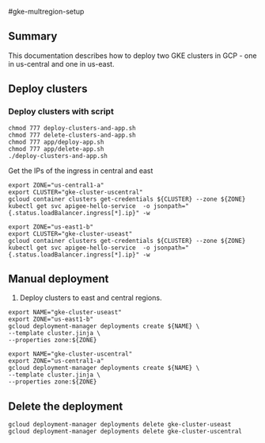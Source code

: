 #gke-multregion-setup

## Summary
This documentation describes how to deploy two GKE clusters in GCP - one in us-central and one in us-east.

## Deploy clusters
### Deploy clusters with script
```
chmod 777 deploy-clusters-and-app.sh
chmod 777 delete-clusters-and-app.sh
chmod 777 app/deploy-app.sh
chmod 777 app/delete-app.sh
./deploy-clusters-and-app.sh
```

Get the IPs of the ingress in central and east
```
export ZONE="us-central1-a"
export CLUSTER="gke-cluster-uscentral"
gcloud container clusters get-credentials ${CLUSTER} --zone ${ZONE}
kubectl get svc apigee-hello-service  -o jsonpath="{.status.loadBalancer.ingress[*].ip}" -w

export ZONE="us-east1-b"
export CLUSTER="gke-cluster-useast"
gcloud container clusters get-credentials ${CLUSTER} --zone ${ZONE}
kubectl get svc apigee-hello-service  -o jsonpath="{.status.loadBalancer.ingress[*].ip}" -w

```

## Manual deployment
1. Deploy clusters to east and central regions.  
```
export NAME="gke-cluster-useast"
export ZONE="us-east1-b"
gcloud deployment-manager deployments create ${NAME} \
--template cluster.jinja \
--properties zone:${ZONE}
```

```
export NAME="gke-cluster-uscentral"
export ZONE="us-central1-a"
gcloud deployment-manager deployments create ${NAME} \
--template cluster.jinja \
--properties zone:${ZONE}
```

## Delete the deployment
```
gcloud deployment-manager deployments delete gke-cluster-useast
gcloud deployment-manager deployments delete gke-cluster-uscentral
```
